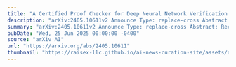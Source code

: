 ```yaml
---
title: "A Certified Proof Checker for Deep Neural Network Verification in Imandra"
description: "arXiv:2405.10611v2 Announce Type: replace-cross Abstract: Recent advances in the verification of deep neural networks (DNNs) have opened the way for a broader usage of DNN verification technology in many application areas, including safety-critical ones. However, DNN verifiers are themselves complex programs that have been shown to be susceptible to errors and numerical imprecision; this, in turn, has raised the question of trust in DNN verifiers. One prominent attempt to address this issue is enhancing DNN verifiers with the capability of producing certificates of their results that are subject to independent algorithmic checking. While formulations of Marabou certificate checking already exist on top of the state-of-the-art DNN verifier Marabou, they are implemented in C++, and that code itself raises the question of trust (e.g., in the precision of floating point calculations or guarantees for implementation soundness). Here, we present an alternative implementation of the Marabou certificate checking in Imandra -- an industrial functional programming language and an interactive theorem prover (ITP) -- that allows us to obtain full proof of certificate correctness. The significance of the result is two-fold. Firstly, it gives stronger independent guarantees for Marabou proofs. Secondly, it opens the way for the wider adoption of DNN verifiers in interactive theorem proving in the same way as many ITPs already incorporate SMT solvers."
summary: "arXiv:2405.10611v2 Announce Type: replace-cross Abstract: Recent advances in the verification of deep neural networks (DNNs) have opened the way for a broader usage of DNN verification technology in many application areas, including safety-critical ones. However, DNN verifiers are themselves complex programs that have been shown to be susceptible to errors and numerical imprecision; this, in turn, has raised the question of trust in DNN verifiers. One prominent attempt to address this issue is enhancing DNN verifiers with the capability of producing certificates of their results that are subject to independent algorithmic checking. While formulations of Marabou certificate checking already exist on top of the state-of-the-art DNN verifier Marabou, they are implemented in C++, and that code itself raises the question of trust (e.g., in the precision of floating point calculations or guarantees for implementation soundness). Here, we present an alternative implementation of the Marabou certificate checking in Imandra -- an industrial functional programming language and an interactive theorem prover (ITP) -- that allows us to obtain full proof of certificate correctness. The significance of the result is two-fold. Firstly, it gives stronger independent guarantees for Marabou proofs. Secondly, it opens the way for the wider adoption of DNN verifiers in interactive theorem proving in the same way as many ITPs already incorporate SMT solvers."
pubDate: "Wed, 25 Jun 2025 00:00:00 -0400"
source: "arXiv AI"
url: "https://arxiv.org/abs/2405.10611"
thumbnail: "https://raisex-llc.github.io/ai-news-curation-site/assets/arxiv.png"
---
```



